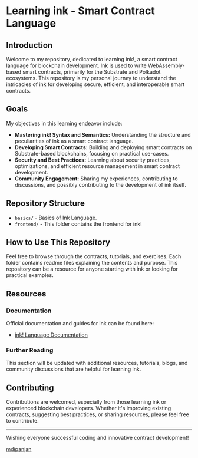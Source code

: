 # Learning ink - Smart Contract Language

## Introduction

Welcome to my repository, dedicated to learning ink!, a smart contract language for blockchain development. Ink is used to write WebAssembly-based smart contracts, primarily for the Substrate and Polkadot ecosystems. This repository is my personal journey to understand the intricacies of ink for developing secure, efficient, and interoperable smart contracts.

## Goals

My objectives in this learning endeavor include:

- **Mastering ink! Syntax and Semantics:** Understanding the structure and peculiarities of ink as a smart contract language.
- **Developing Smart Contracts:** Building and deploying smart contracts on Substrate-based blockchains, focusing on practical use-cases.
- **Security and Best Practices:** Learning about security practices, optimizations, and efficient resource management in smart contract development.
- **Community Engagement:** Sharing my experiences, contributing to discussions, and possibly contributing to the development of ink itself.

## Repository Structure


- `basics/` - Basics of Ink Language.
- `frontend/` - This folder contains the  frontend for ink!  

## How to Use This Repository

Feel free to browse through the contracts, tutorials, and exercises. Each folder contains readme files explaining the contents and purpose. This repository can be a resource for anyone starting with ink or looking for practical examples.

## Resources

### Documentation

Official documentation and guides for ink can be found here:

- [ink! Language Documentation](https://use.ink/)

### Further Reading

This section will be updated with additional resources, tutorials, blogs, and community discussions that are helpful for learning ink.

## Contributing

Contributions are welcomed, especially from those learning ink or experienced blockchain developers. Whether it's improving existing contracts, suggesting best practices, or sharing resources, please feel free to contribute.


---

Wishing everyone successful coding and innovative contract development!

[mdipanjan](https://github.com/mdipanjan)
